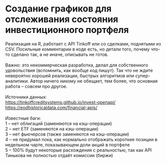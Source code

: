 # Создание графиков для отслеживания состояния инвестиционного портфеля
Реализация на R, работает с API Tinkoff или со сделками, поднятыми из CSV. Посильные комментарии в коде есть, но детали того, почему что-то сделано так, а не иначе, описывать не готов.<br>
<br>
Важно: это некоммерческая разработка, делал для собственного удовольствия (вспомнить, как вообще код пишут). Так что не ждите невероятно хорошей реализации, быстрых алгоритмов или супер-аналитики. Автор ничего никому не обещает, тем более, что основная работа – совсем про другое.<br>
<br>
Источники данных:<br>
https://tinkoffcreditsystems.github.io/invest-openapi/<br>
https://eodhistoricaldata.com/financial-apis/<br>
<br>
Известные баги:<br>
1 – нет облигаций (заменяются на кэш-операции)<br>
2 – нет ETF (заменяются на кэш-операции)<br>
3 – нет фьючерсов (также заменяются на кэш-операции)<br>
4 – не придумал пока, как нормально отображать короткие позиции в недельном чарте, показывающем доли акций в портфеле<br>
5 – 100% будут некоторые расхождения с реальностью, так как API Тинькова не полностью отдаёт комиссии (биржи)<br>
